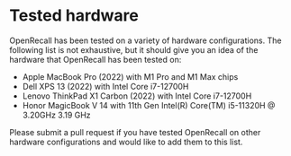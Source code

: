 # Tested hardware

OpenRecall has been tested on a variety of hardware configurations. The following list is not exhaustive, but it should give you an idea of the hardware that OpenRecall has been tested on:

- Apple MacBook Pro (2022) with M1 Pro and M1 Max chips
- Dell XPS 13 (2022) with Intel Core i7-12700H
- Lenovo ThinkPad X1 Carbon (2022) with Intel Core i7-12700H
- Honor MagicBook V 14 with 11th Gen Intel(R) Core(TM) i5-11320H @ 3.20GHz 3.19 GHz

Please submit a pull request if you have tested OpenRecall on other hardware configurations and would like to add them to this list.
